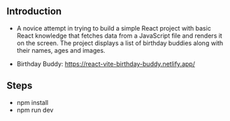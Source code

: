 ## Introduction

- A novice attempt in trying to build a simple React project with basic React knowledge that fetches data from a JavaScript file and renders it on the screen. The project displays a list of birthday buddies along with their names, ages and images.

- Birthday Buddy: https://react-vite-birthday-buddy.netlify.app/

## Steps

- npm install
- npm run dev
